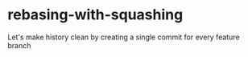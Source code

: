# rebasing-with-squashing
Let's make history clean by creating a single commit for every feature branch
